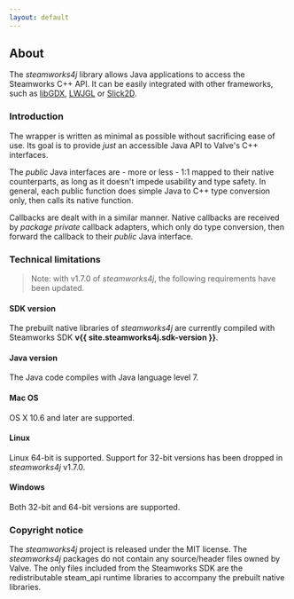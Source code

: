 ```yaml
---
layout: default
---
```


## About

The *steamworks4j* library allows Java applications to access the Steamworks C++ API. It can be easily integrated with other frameworks, such as [libGDX](http://libgdx.badlogicgames.com/), [LWJGL](http://www.lwjgl.org/) or [Slick2D](http://slick.ninjacave.com/).

### Introduction

The wrapper is written as minimal as possible without sacrificing ease of use. Its goal is to provide *just* an accessible Java API to Valve's C++ interfaces.

The *public* Java interfaces are - more or less - 1:1 mapped to their native counterparts, as long as it doesn't impede usability and type safety. In general, each public function does simple Java to C++ type conversion only, then calls its native function.

Callbacks are dealt with in a similar manner. Native callbacks are received by *package private* callback adapters, which only do type conversion, then forward the callback to their *public* Java interface.

### Technical limitations

> Note: with v1.7.0 of *steamworks4j*, the following requirements have been updated.

#### SDK version

The prebuilt native libraries of *steamworks4j* are currently compiled with Steamworks SDK **v{{ site.steamworks4j.sdk-version }}**.

#### Java version

The Java code compiles with Java language level 7.

#### Mac OS

OS X 10.6 and later are supported.

#### Linux

Linux 64-bit is supported. Support for 32-bit versions has been dropped in *steamworks4j* v1.7.0.

#### Windows

Both 32-bit and 64-bit versions are supported.

### Copyright notice

The *steamworks4j* project is released under the MIT license. The *steamworks4j* packages do not contain any source/header files owned by Valve. The only files included from the Steamworks SDK are the redistributable steam_api runtime libraries to accompany the prebuilt native libraries.
